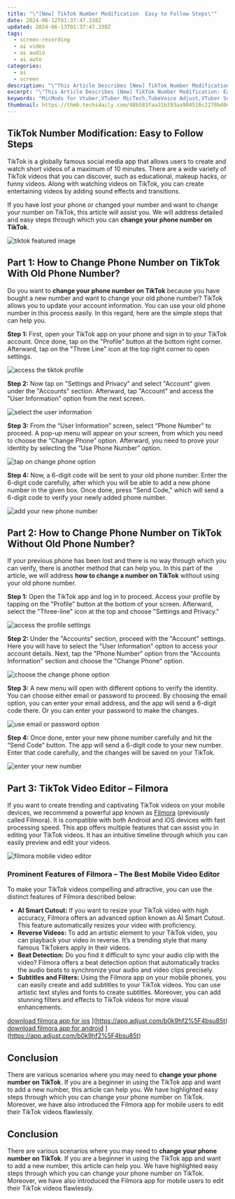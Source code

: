 ```yaml
---
title: "\"[New] TikTok Number Modification  Easy to Follow Steps\""
date: 2024-06-12T01:37:47.338Z
updated: 2024-06-13T01:37:47.338Z
tags: 
  - screen-recording
  - ai video
  - ai audio
  - ai auto
categories: 
  - ai
  - screen
description: "\"This Article Describes [New] TikTok Number Modification: Easy to Follow Steps\""
excerpt: "\"This Article Describes [New] TikTok Number Modification: Easy to Follow Steps\""
keywords: "MicMods for Vtuber,VTuber MicTech,TubeVoice Adjust,VTuber SoundBoost,Microphone ProTips,VTuber AudioCraft,Voice Mod Tools"
thumbnail: https://thmb.techidaily.com/48b583faa31b393aa904516c2278bd0e1546bcda1fa4122648e108e1ee1f91de.jpg
---
```


## TikTok Number Modification: Easy to Follow Steps

TikTok is a globally famous social media app that allows users to create and watch short videos of a maximum of 10 minutes. There are a wide variety of TikTok videos that you can discover, such as educational, makeup hacks, or funny videos. Along with watching videos on TikTok, you can create entertaining videos by adding sound effects and transitions.

If you have lost your phone or changed your number and want to change your number on TikTok, this article will assist you. We will address detailed and easy steps through which you can **change your phone number on TikTok**.

![tiktok featured image](https://images.wondershare.com/filmora/article-images/2023/02/change-phone-number-on-tiktok-1.jpg)

## Part 1: How to Change Phone Number on TikTok With Old Phone Number?

Do you want to **change your phone number on TikTok** because you have bought a new number and want to change your old phone number? TikTok allows you to update your account information. You can use your old phone number in this process easily. In this regard, here are the simple steps that can help you.

**Step 1:** First, open your TikTok app on your phone and sign in to your TikTok account. Once done, tap on the "Profile" button at the bottom right corner. Afterward, tap on the "Three Line" icon at the top right corner to open settings.

![access the tiktok profile](https://images.wondershare.com/filmora/article-images/2023/02/change-phone-number-on-tiktok-2.jpg)

**Step 2:** Now tap on "Settings and Privacy" and select "Account" given under the "Accounts" section. Afterward, tap "Account" and access the "User Information" option from the next screen.

![select the user information](https://images.wondershare.com/filmora/article-images/2023/02/change-phone-number-on-tiktok-3.jpg)

**Step 3:** From the “User Information” screen, select “Phone Number” to proceed. A pop-up menu will appear on your screen, from which you need to choose the “Change Phone” option. Afterward, you need to prove your identity by selecting the “Use Phone Number” option.

![tap on change phone option](https://images.wondershare.com/filmora/article-images/2023/02/change-phone-number-on-tiktok-4.jpg)

**Step 4:** Now, a 6-digit code will be sent to your old phone number. Enter the 6-digit code carefully, after which you will be able to add a new phone number in the given box. Once done, press "Send Code," which will send a 6-digit code to verify your newly added phone number.

![add your new phone number](https://images.wondershare.com/filmora/article-images/2023/02/change-phone-number-on-tiktok-5.jpg)

## Part 2: How to Change Phone Number on TikTok Without Old Phone Number?

If your previous phone has been lost and there is no way through which you can verify, there is another method that can help you. In this part of the article, we will address **how to change a number on TikTok** without using your old phone number.

**Step 1:** Open the TikTok app and log in to proceed. Access your profile by tapping on the "Profile" button at the bottom of your screen. Afterward, select the "Three-line" icon at the top and choose "Settings and Privacy."

![access the profile settings](https://images.wondershare.com/filmora/article-images/2023/02/change-phone-number-on-tiktok-6.jpg)

**Step 2:** Under the "Accounts" section, proceed with the "Account" settings. Here you will have to select the "User Information" option to access your account details. Next, tap the "Phone Number" option from the "Accounts Information" section and choose the "Change Phone" option.

![choose the change phone option](https://images.wondershare.com/filmora/article-images/2023/02/change-phone-number-on-tiktok-7.jpg)

**Step 3:** A new menu will open with different options to verify the identity. You can choose either email or password to proceed. By choosing the email option, you can enter your email address, and the app will send a 6-digit code there. Or you can enter your password to make the changes.

![use email or password option](https://images.wondershare.com/filmora/article-images/2023/02/change-phone-number-on-tiktok-8.jpg)

**Step 4:** Once done, enter your new phone number carefully and hit the “Send Code” button. The app will send a 6-digit code to your new number. Enter that code carefully, and the changes will be saved on your TikTok.

![enter your new number](https://images.wondershare.com/filmora/article-images/2023/02/change-phone-number-on-tiktok-9.jpg)

## Part 3: TikTok Video Editor – Filmora

If you want to create trending and captivating TikTok videos on your mobile devices, we recommend a powerful app known as [Filmora](https://tools.techidaily.com/wondershare/filmora/download/) (previously called Filmora). It is compatible with both Android and iOS devices with fast processing speed. This app offers multiple features that can assist you in editing your TikTok videos. It has an intuitive timeline through which you can easily preview and edit your videos.

![filmora mobile video editor](https://images.wondershare.com/filmora/article-images/2023/02/change-phone-number-on-tiktok-10.jpg)

### Prominent Features of Filmora – The Best Mobile Video Editor

To make your TikTok videos compelling and attractive, you can use the distinct features of Filmora described below:

* **AI Smart Cutout:** If you want to resize your TikTok video with high accuracy, Filmora offers an advanced option known as AI Smart Cutout. This feature automatically resizes your video with proficiency.
* **Reverse Videos:** To add an artistic element to your TikTok video, you can playback your video in reverse. It’s a trending style that many famous TikTokers apply in their videos.
* **Beat Detection:** Do you find it difficult to sync your audio clip with the video? Filmora offers a beat detection option that automatically tracks the audio beats to synchronize your audio and video clips precisely.
* **Subtitles and Filters:** Using the Filmora app on your mobile phones, you can easily create and add subtitles to your TikTok videos. You can use artistic text styles and fonts to create subtitles. Moreover, you can add stunning filters and effects to TikTok videos for more visual enhancements.

[download filmora app for ios](https://images.wondershare.com/filmorago/article-common/app_store.svg) ](https://app.adjust.com/b0k9hf2%5F4bsu85t) [download filmora app for android](https://images.wondershare.com/filmorago/article-common/google_play.svg) ](https://app.adjust.com/b0k9hf2%5F4bsu85t)

## Conclusion

There are various scenarios where you may need to **change your phone number on TikTok**. If you are a beginner in using the TikTok app and want to add a new number, this article can help you. We have highlighted easy steps through which you can change your phone number on TikTok. Moreover, we have also introduced the Filmora app for mobile users to edit their TikTok videos flawlessly.

## Conclusion

There are various scenarios where you may need to **change your phone number on TikTok**. If you are a beginner in using the TikTok app and want to add a new number, this article can help you. We have highlighted easy steps through which you can change your phone number on TikTok. Moreover, we have also introduced the Filmora app for mobile users to edit their TikTok videos flawlessly.

<ins class="adsbygoogle"
     style="display:block"
     data-ad-format="autorelaxed"
     data-ad-client="ca-pub-7571918770474297"
     data-ad-slot="1223367746"></ins>

<ins class="adsbygoogle"
     style="display:block"
     data-ad-format="autorelaxed"
     data-ad-client="ca-pub-7571918770474297"
     data-ad-slot="1223367746"></ins>



<ins class="adsbygoogle"
     style="display:block"
     data-ad-client="ca-pub-7571918770474297"
     data-ad-slot="8358498916"
     data-ad-format="auto"
     data-full-width-responsive="true"></ins>



